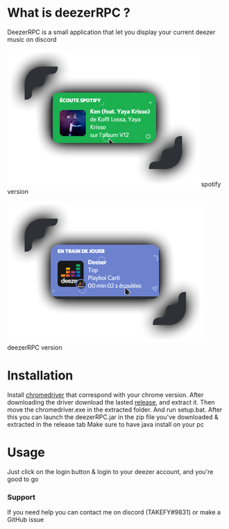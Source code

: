 # What is deezerRPC ?

DeezerRPC is a small application that let you display your current deezer music on discord

![img.png](img.png) spotify version

![img_1.png](img_1.png) deezerRPC version


# Installation

Install [chromedriver](https://chromedriver.chromium.org/downloads) that correspond with your chrome version.
After downloading the driver download the lasted [release](https://github.com/takefy-dev/DeezerRPC/releases), and extract it.
Then move the chromedriver.exe in the extracted folder.
And run setup.bat.
After this you can launch the deezerRPC.jar in the zip file you've  downloaded  & extracted in the release tab
Make sure to have java install on your pc
# Usage

Just click on the login button & login to your deezer account, and you're good to go



### Support

If you need help you can contact me on discord (TAKEFY#9831) or make a GitHub issue
